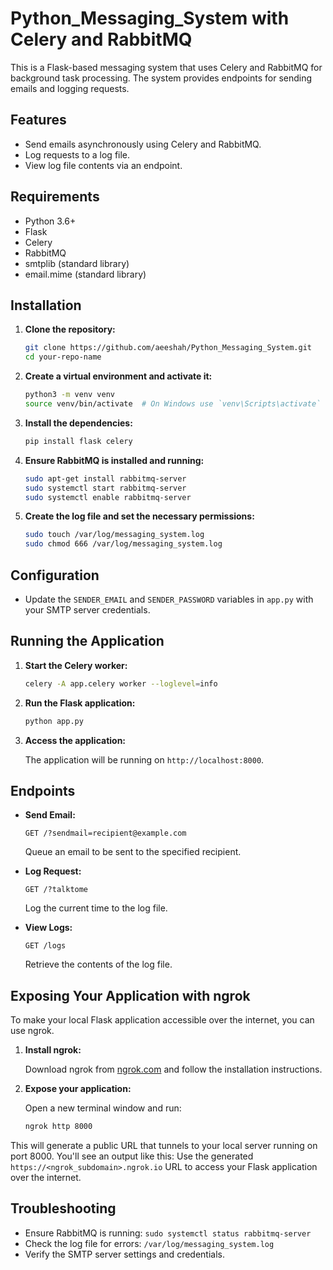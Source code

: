 # Python_Messaging_System with Celery and RabbitMQ

This is a Flask-based messaging system that uses Celery and RabbitMQ for background task processing. The system provides endpoints for sending emails and logging requests.

## Features

- Send emails asynchronously using Celery and RabbitMQ.
- Log requests to a log file.
- View log file contents via an endpoint.

## Requirements

- Python 3.6+
- Flask
- Celery
- RabbitMQ
- smtplib (standard library)
- email.mime (standard library)

## Installation

1. **Clone the repository:**

    ```sh
    git clone https://github.com/aeeshah/Python_Messaging_System.git
    cd your-repo-name
    ```

2. **Create a virtual environment and activate it:**

    ```sh
    python3 -m venv venv
    source venv/bin/activate  # On Windows use `venv\Scripts\activate`
    ```

3. **Install the dependencies:**

    ```sh
    pip install flask celery
    ```

4. **Ensure RabbitMQ is installed and running:**

    ```sh
    sudo apt-get install rabbitmq-server
    sudo systemctl start rabbitmq-server
    sudo systemctl enable rabbitmq-server
    ```

5. **Create the log file and set the necessary permissions:**

    ```sh
    sudo touch /var/log/messaging_system.log
    sudo chmod 666 /var/log/messaging_system.log
    ```

## Configuration

- Update the `SENDER_EMAIL` and `SENDER_PASSWORD` variables in `app.py` with your SMTP server credentials.

## Running the Application

1. **Start the Celery worker:**

    ```sh
    celery -A app.celery worker --loglevel=info
    ```

2. **Run the Flask application:**

    ```sh
    python app.py
    ```

3. **Access the application:**

    The application will be running on `http://localhost:8000`.

## Endpoints

- **Send Email:**

    ```
    GET /?sendmail=recipient@example.com
    ```

    Queue an email to be sent to the specified recipient.

- **Log Request:**

    ```
    GET /?talktome
    ```

    Log the current time to the log file.

- **View Logs:**

    ```
    GET /logs
    ```

    Retrieve the contents of the log file.

## Exposing Your Application with ngrok

To make your local Flask application accessible over the internet, you can use ngrok.

1. **Install ngrok:**

    Download ngrok from [ngrok.com](https://ngrok.com/) and follow the installation instructions.

2. **Expose your application:**

    Open a new terminal window and run:

    ```sh
    ngrok http 8000
    ```

This will generate a public URL that tunnels to your local server running on port 8000. You'll see an output like this:
Use the generated `https://<ngrok_subdomain>.ngrok.io` URL to access your Flask application over the internet.

  
## Troubleshooting

- Ensure RabbitMQ is running: `sudo systemctl status rabbitmq-server`
- Check the log file for errors: `/var/log/messaging_system.log`
- Verify the SMTP server settings and credentials.
